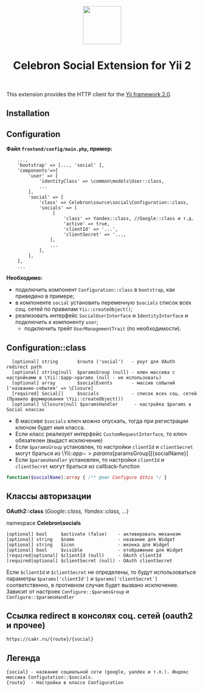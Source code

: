 <p align="center">
    <a href="https://github.com/yiisoft" target="_blank">
        <img src="https://avatars0.githubusercontent.com/u/993323" height="100px">
    </a>
    <h1 align="center">Celebron Social Extension for Yii 2</h1>
    <br/>
</p>

This extension provides the HTTP client for the [Yii framework 2.0](http://www.yiiframework.com).

## Installation

## Configuration

__Файл `frontend/config/main.php`, пример:__

```
    ...,
    'bootstrap' => [..., 'social' ],
    'components'=>[
        'user' => [
            'identityClass' => \common\models\User::class,
            ...
        ],
        'social' => [
            'class' => Celebron\source\social\Configuration::class,
            'socials' => [
                 [
                     'class' => Yandex::class, //Google::class и т.д.
                     'active' => true,
                     'clientId' => '...',
                     'clientSecret' => '...,
                ],
                ...  
            ],  
        ],
    ],
    ...
```
__Необходимо:__
- подключить компонент `Configuration::class` в `bootstrap`, как приведено в примере;
- в компоненте `social` установить переменную `$socials` список всех соц. сетей по правилам `Yii::createObject()`;
- реализовать интерфейс `SocialUserInterface` и `IdentityInterface` и подключить к компоненту `user`;
    - подключить трейт `UserManagementTrait` (по необходимости).

## Configuration::class

      [optional] string       $route ('social')   - роут для OAuth redirect path
      [optional] string|null  $paramsGroup (null) - ключ массива с настройками в \Yii::$app->params (null - не использовать)
      [optional] array        $socialEvents       - массив событий ['название-события' => \Closure]
      [required] Social[]     $socials            - список всех соц. сетей (Правило формирования \Yii::createObject())
      [optional] \Closure|null $paramsHandler      - настройка $params в Social классах

- В массиве `$socials` ключ можно опускать, тогда при регистрации ключом будет имя класса.
- Если класс реализует интерфейс `CustomRequestInterface`, то ключ обязателен (выдаст исключение)
- Если `$paramsGroup` установлен, то настройки `clientId` и `clientSecret` могут браться из \Yii::$app->params[$paramsGroup][{socialName}]
- Если `$paramsHandler` установлен, то настройки `clientId` и `clientSecret` могут браться из callback-function
```php 
function($socialName):array { /** @var Configure $this */ }
```

## Классы авторизации
__OAuth2::class__ (_Google::class, Yandex::class, ..._)

namespace __Celebron\socials__

    [optional] bool     $activate (false)    - активировать механизм
    [optional] string   $name                - название для Widget
    [optional] string   $icon                - иконка для Widget
    [optional] bool     $visible             - отображение для Widget
    [required|optional] $clientId (null)     - OAuth clientId
    [required|optional] $clientSecret (null) - OAuth clientSecret

Если `$clientId` и `$clientSecret` не определены, то будут использоваться параметры
`$params['clientId']` и `$params['clientSecret']` соответственно, в противном случае будет вызвано исключение.
Зависит от настроек `Configure::$paramsGroup` и `Configure::$paramsHandler`

## Ссылка redirect в консолях соц. сетей (oauth2 и прочее)
    https://сайт.ru/{route}/{social}
## Легенда
    {social} - название социальной сети (google, yandex и т.п.). Индекс массива Сonfigutation::$socials.
    {route}  - Настройка в классе Configuration